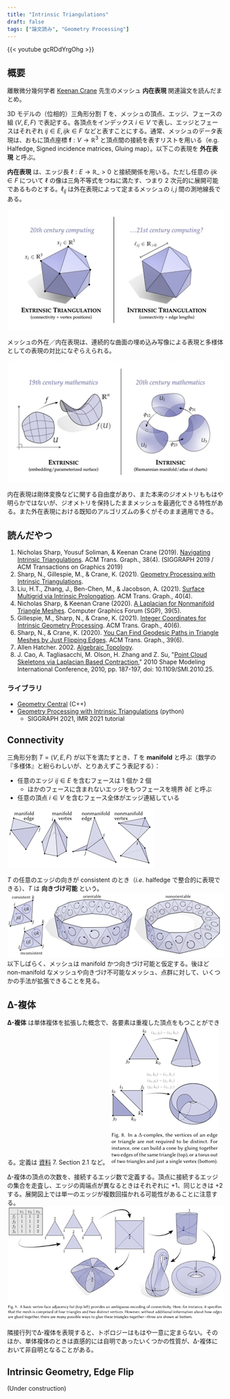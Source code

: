 ```yaml
---
title: "Intrinsic Triangulations"
draft: false
tags: ["論文読み", "Geometry Processing"]
---
```


{{< youtube gcRDdYrgOhg >}}
## 概要

離散微分幾何学者 [Keenan Crane](https://www.cs.cmu.edu/~kmcrane/) 先生のメッシュ **内在表現** 関連論文を読んだまとめ。

3D モデルの（位相的）三角形分割 $T$ を、メッシュの頂点、エッジ、フェースの組 $(V,E,F)$ で表記する。各頂点をインデックス $i\in V$ で表し、エッジとフェースはそれぞれ $ij\in E, ijk\in F$ などと表すことにする。通常、メッシュのデータ表現は、おもに頂点座標 $\mathbf{f}: V \rightarrow \mathbb{R}^{3}$ と頂点間の接続を表すリストを用いる（e.g. Halfedge, Signed incidence matrices, Gluing map）。以下この表現を **外在表現** と呼ぶ。

**内在表現** は、エッジ長 $\ell: E \rightarrow \mathbb{R}\_{>0}$ と接続関係を用いる。ただし任意の $ijk\in F$ について $\ell$ の像は三角不等式をつねに満たす、つまり 2 次元的に展開可能であるものとする。$\ell_{ij}$ は外在表現によって定まるメッシュの $i,j$ 間の測地線長である。

![](01.png)

メッシュの外在／内在表現は、連続的な曲面の埋め込み写像による表現と多様体としての表現の対比になぞらえられる。

![](02.png)

内在表現は剛体変換などに関する自由度があり、また本来のジオメトリももはや明らかではないが、ジオメトリを保持したままメッシュを最適化できる特性がある。また外在表現における既知のアルゴリズムの多くがそのまま適用できる。

## 読んだやつ
1. Nicholas Sharp, Yousuf Soliman, & Keenan Crane (2019). [Navigating Intrinsic Triangulations](https://www.cs.cmu.edu/~kmcrane/Projects/NavigatingIntrinsicTriangulations/index.html). ACM Trans. Graph., 38(4). (SIGGRAPH 2019 / ACM Transactions on Graphics 2019)
2. Sharp, N., Gillespie, M., & Crane, K. (2021). [Geometry Processing with Intrinsic Triangulations](https://markjgillespie.com/Research/int-tri-course/int_tri_course.pdf).
3. Liu, H.T., Zhang, J., Ben-Chen, M., & Jacobson, A. (2021). [Surface Multigrid via Intrinsic Prolongation](https://www.dgp.toronto.edu/projects/intrinsic-prolongation/). ACM Trans. Graph., 40(4).
4. Nicholas Sharp, & Keenan Crane (2020). [A Laplacian for Nonmanifold Triangle Meshes](https://www.cs.cmu.edu/~kmcrane/Projects/NonmanifoldLaplace/index.html). Computer Graphics Forum (SGP), 39(5).
5. Gillespie, M., Sharp, N., & Crane, K. (2021). [Integer Coordinates for Intrinsic Geometry Processing](https://arxiv.org/abs/2106.00220). ACM Trans. Graph., 40(6).
6. Sharp, N., & Crane, K. (2020). [You Can Find Geodesic Paths in Triangle Meshes by Just Flipping Edges](https://nmwsharp.com/research/flip-geodesics/). ACM Trans. Graph., 39(6).
7. Allen Hatcher. 2002. [Algebraic Topology](https://pi.math.cornell.edu/~hatcher/AT/ATpage.html).
8. J. Cao, A. Tagliasacchi, M. Olson, H. Zhang and Z. Su, "[Point Cloud Skeletons via Laplacian Based Contraction](https://ieeexplore.ieee.org/document/5521461)," 2010 Shape Modeling International Conference, 2010, pp. 187-197, doi: 10.1109/SMI.2010.25.

### ライブラリ
- [Geometry Central](http://geometry-central.net/) (C++)
- [Geometry Processing with Intrinsic Triangulations](https://github.com/nmwsharp/intrinsic-triangulations-tutorial) (python)
  - SIGGRAPH 2021, IMR 2021 tutorial

## Connectivity
三角形分割 $T=(V,E,F)$ が以下を満たすとき、$T$ を **manifold** と呼ぶ（数学の『多様体』と紛らわしいが、とりあえずこう表記する）：
- 任意のエッジ $ij \in E$ を含むフェースは $1$ 個か $2$ 個
  - ほかのフェースに含まれないエッジをもつフェースを境界 $\partial E$ と呼ぶ
- 任意の頂点 $i\in V$ を含むフェース全体がエッジ連結している

![](03.png)

$T$ の任意のエッジの向きが consistent のとき（*i.e.* halfedge で整合的に表現できる）、$T$ は **向きづけ可能** という。
![](04.png)
以下しばらく、メッシュは manifold かつ向きづけ可能と仮定する。後ほど non-manifold なメッシュや向きづけ不可能なメッシュ、点群に対して、いくつかの手法が拡張できることを見る。

## Δ-複体
**Δ-複体** は単体複体を拡張した概念で、各要素は重複した頂点をもつことができる。定義は [資料](#読んだやつ) 7. Section 2.1 など。
![](05.png)

Δ-複体の頂点の次数を、接続するエッジ数で定義する。頂点に接続するエッジの集合を走査し、エッジの両端点が異なるときはそれぞれに $+1$、同じときは $+2$ する。展開図上では単一のエッジが複数回描かれる可能性があることに注意する。
![](06.png)

隣接行列でΔ-複体を表現すると、トポロジーはもはや一意に定まらない。そのほか、単体複体のときは直感的には自明であったいくつかの性質が、Δ-複体において非自明となることがある。

## Intrinsic Geometry, Edge Flip

(Under construction)
